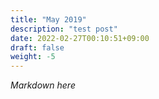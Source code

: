 ```yaml
---
title: "May 2019"
description: "test post"
date: 2022-02-27T00:10:51+09:00
draft: false
weight: -5
---
```


*Markdown here*
